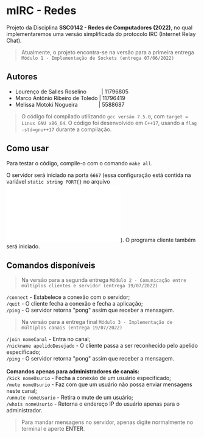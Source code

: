 # mIRC - Redes

Projeto da Disciplina **SSC0142 - Redes de Computadores (2022)**, no qual implementaremos uma versão simplificada do protocolo IRC (Internet Relay Chat).

> Atualmente, o projeto encontra-se na versão para a primeira entrega `Módulo 1 - Implementação de Sockets (entrega 07/06/2022)`

## Autores

- Lourenço de Salles Roselino &nbsp;&nbsp;&nbsp;&nbsp;&nbsp;&nbsp;&nbsp;&nbsp;&nbsp;| 11796805
- Marco Antônio Ribeiro de Toledo | 11796419
- Melissa Motoki Nogueira &nbsp;&nbsp;&nbsp;&nbsp;&nbsp;&nbsp;&nbsp;&nbsp;&nbsp;&nbsp;&nbsp;&nbsp;&nbsp;| 5588687

> O código foi compilado utilizando `gcc versão 7.5.0`, com `target = Linux GNU x86_64`. O código foi desenvolvido em `C++17`, usando a `flag -std=gnu++17` durante a compilação.

## Como usar

Para testar o código, compile-o com o comando `make all`.

O servidor será iniciado na porta `6667` (essa configuração está contida na variável `static string PORT{}` no arquivo ![`Conn.hpp`](src/Utils/Conn.hpp)). O programa cliente também será iniciado.

## Comandos disponíveis
> Na versão para a segunda entrega `Módulo 2 - Comunicação entre múltiplos clientes e servidor (entrega 19/07/2022)`

`/connect` - Estabelece a conexão com o servidor;<br>
`/quit` - O cliente fecha a conexão e fecha a aplicação;<br>
`/ping` - O servidor retorna "pong" assim que receber a mensagem.<br>

> Na versão para a entrega final `Módulo 3 - Implementação de múltiplos canais (entrega 19/07/2022)`

`/join nomeCanal` - Entra no canal;<br>
`/nickname apelidoDesejado` - O cliente passa a ser reconhecido pelo apelido especificado;<br>
`/ping` - O servidor retorna "pong" assim que receber a mensagem.<br>
<br>**Comandos apenas para administradores de canais:**<br>
`/kick nomeUsurio` - Fecha a conexão de um usuário especificado;<br>
`/mute nomeUsurio` - Faz com que um usuário não possa enviar mensagens neste canal;<br>
`/unmute nomeUsurio` - Retira o mute de um usuário;<br>
`/whois nomeUsurio` - Retorna o endereço IP do usuário apenas para o administrador.

> Para mandar mensagens no servidor, apenas digite normalmente no terminal e aperte **ENTER**.
